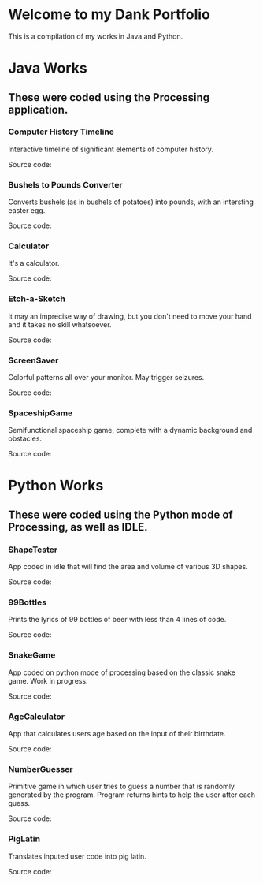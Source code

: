 # Welcome to my Dank Portfolio

This is a compilation of my works in Java and Python.

# Java Works

## These were coded using the Processing application. 



### Computer History Timeline

Interactive timeline of significant elements of computer history.

Source code:

### Bushels to Pounds Converter

Converts bushels (as in bushels of potatoes) into pounds, with an intersting easter egg.

Source code:

### Calculator

It's a calculator.

Source code:

### Etch-a-Sketch

It may an imprecise way of drawing, but you don't need to move your hand and it takes no skill whatsoever.

Source code:

### ScreenSaver

Colorful patterns all over your monitor.  May trigger seizures.

Source code:

### SpaceshipGame

Semifunctional spaceship game, complete with a dynamic background and obstacles.

Source code:

# Python Works

## These were coded using the Python mode of Processing, as well as IDLE.



### ShapeTester

App coded in idle that will find the area and volume of various 3D shapes.

Source code:

### 99Bottles

Prints the lyrics of 99 bottles of beer with less than 4 lines of code.

Source code:

### SnakeGame

App coded on python mode of processing based on the classic snake game.  Work in progress.

Source code:

### AgeCalculator

App that calculates users age based on the input of their birthdate.

Source code:

### NumberGuesser

Primitive game in which user tries to guess a number that is randomly generated by the program.  Program returns hints to help the user after each guess.

Source code:

### PigLatin

Translates inputed user code into pig latin.

Source code:
